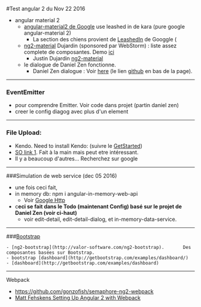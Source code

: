 #Test angular 2 du Nov 22 2016

- angular material 2
    - [angular-material2 de Google]() use leashed in de kara (pure google angular-material 2)
        - La section des chiens provient de [LeashedIn](https://github.com/kara/leashed-in) de Googgle ( 
    - [ng2-material](https://www.npmjs.com/package/ng2-material) Dujardin (sponsored par WebStorm) : liste assez complete de composantes. Demo [ici](https://justindujardin.github.io/ng2-material/#/)
        - Justin Dujardin [ng2-material](https://github.com/justindujardin/ng2-material)
    - le dialogue de Daniel Zen fonctionne.
        - Daniel Zen dialogue : Voir [here](http://www.creativebloq.com/how-to/build-a-material-design-app-with-angular-2) (le lien [github](https://github.com/danielzen/material-todo) en bas de la page).




  
---
### EventEmitter
- pour comprendre Emitter. Voir code dans projet (partin daniel zen)
- creer le config diagog avec plus d'un element

---


### File Upload:
- Kendo. Need to install Kendo: (suivre le [GetStarted](http://www.telerik.com/kendo-angular-ui/getting-started))
- [SO link 1](http://stackoverflow.com/questions/32423348/angular2-post-uploaded-file). Fait à la main mais peut etre intéressant.
- Il y a beaucoup d'autres... Recherchez sur google

----

###Simulation de web service (dec 05 2016)
- une fois ceci fait, 
- in memory db: npm i angular-in-memory-web-api
    - Voir [Google Http](https://angular.io/docs/ts/latest/tutorial/toh-pt6.html)
- c**eci se fait dans le Todo (maintenant Config) basé sur le projet de Daniel Zen (voir ci-haut)**
    - voir edit-detail, edit-detail-dialog, et in-memory-data-service.

---
###[Bootstrap](https://github.com/twbs/bootstrap)

    - [ng2-bootstrap](http://valor-software.com/ng2-bootstrap).       Des composantes basées sur Bootstrap.
    - bootstrap [dashboard](http://getbootstrap.com/examples/dashboard/)
    - [dashboard](http://getbootstrap.com/examples/dashboard)
---


Webpack
- https://github.com/gonzofish/semaphore-ng2-webpack
- [Matt Fehskens Setting Up Angular 2 with Webpack](https://semaphoreci.com/community/tutorials/setting-up-angular-2-with-webpack)

